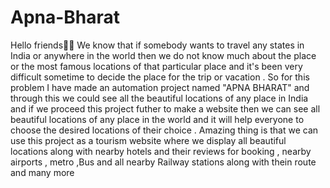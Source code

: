 # Apna-Bharat

Hello friends🙂🙃 
We know that if somebody wants to travel  any states in India or anywhere in the world then  we do not know much about the place or the most famous locations of that particular place and  it's been very difficult sometime to decide the place for the trip or vacation . So for this problem I have  made an automation project named "APNA BHARAT" and  through this  we could see all the beautiful  locations of any place in India and if we proceed this project futher to make a website then we can see all beautiful  locations of any place in the world and it will help everyone to choose the desired locations of their choice .
Amazing thing is that we can use this project as a tourism website where we display all beautiful locations along with nearby hotels and their reviews for booking , nearby airports , metro ,Bus and all nearby Railway stations  along with thein route and many more
